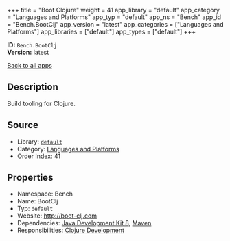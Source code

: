 ﻿+++
title = "Boot Clojure"
weight = 41
app_library = "default"
app_category = "Languages and Platforms"
app_typ = "default"
app_ns = "Bench"
app_id = "Bench.BootClj"
app_version = "latest"
app_categories = ["Languages and Platforms"]
app_libraries = ["default"]
app_types = ["default"]
+++

**ID:** `Bench.BootClj`  
**Version:** latest  
<!--more-->

[Back to all apps](/apps/)

## Description
Build tooling for Clojure.

## Source

* Library: [`default`](/app_libraries/default)
* Category: [Languages and Platforms](/app_categories/languages-and-platforms)
* Order Index: 41

## Properties

* Namespace: Bench
* Name: BootClj
* Typ: `default`
* Website: <http://boot-clj.com>
* Dependencies: [Java Development Kit 8](/apps/Bench.JDK8), [Maven](/apps/Bench.Maven)
* Responsibilities: [Clojure Development](/apps/Bench.Group.ClojureDevelopment)


